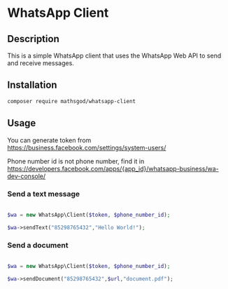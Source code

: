 # WhatsApp Client

## Description

This is a simple WhatsApp client that uses the WhatsApp Web API to send and receive messages.

## Installation

```bash
composer require mathsgod/whatsapp-client
```

## Usage
You can generate token from https://business.facebook.com/settings/system-users/

Phone number id is not phone number, find it in https://developers.facebook.com/apps/{app_id}/whatsapp-business/wa-dev-console/


### Send a text message
```php

$wa = new WhatsApp\Client($token, $phone_number_id);

$wa->sendText("85298765432","Hello World!");

```


### Send a document
```php

$wa = new WhatsApp\Client($token, $phone_number_id);

$wa->sendDocument("85298765432",$url,"document.pdf");

```

```


